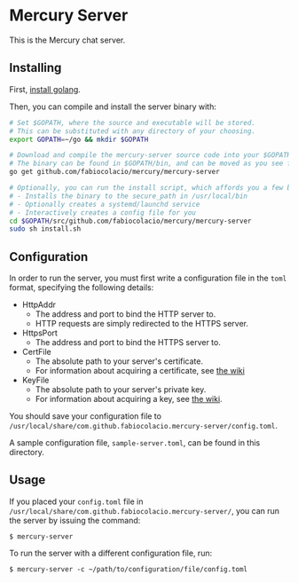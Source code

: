 # Mercury Server

This is the Mercury chat server.

## Installing

First, [install golang](https://golang.org/dl/).

Then, you can compile and install the server binary with:

```sh
# Set $GOPATH, where the source and executable will be stored.
# This can be substituted with any directory of your choosing.
export GOPATH=~/go && mkdir $GOPATH

# Download and compile the mercury-server source code into your $GOPATH.
# The binary can be found in $GOPATH/bin, and can be moved as you see fit.
go get github.com/fabiocolacio/mercury/mercury-server

# Optionally, you can run the install script, which affords you a few benefits:
# - Installs the binary to the secure_path in /usr/local/bin
# - Optionally creates a systemd/launchd service
# - Interactively creates a config file for you
cd $GOPATH/src/github.com/fabiocolacio/mercury/mercury-server
sudo sh install.sh
```

## Configuration

In order to run the server, you must first write a configuration file in the ``toml`` format, specifying the following details:

* HttpAddr
  * The address and port to bind the HTTP server to.
  * HTTP requests are simply redirected to the HTTPS server.
* HttpsPort
  * The address and port to bind the HTTPS server to.
* CertFile
  * The absolute path to your server's certificate.
  * For information about acquiring a certificate, see [the wiki](https://github.com/fabiocolacio/Mercury/wiki/Acquiring-an-SSL-Certificate)
* KeyFile
  * The absolute path to your server's private key.
  * For information about acquiring a key, see [the wiki](https://github.com/fabiocolacio/Mercury/wiki/Acquiring-an-SSL-Certificate).

You should save your configuration file to ``/usr/local/share/com.github.fabiocolacio.mercury-server/config.toml``.

A sample configuration file, ``sample-server.toml``, can be found in this directory.

## Usage

If you placed your ``config.toml`` file in ``/usr/local/share/com.github.fabiocolacio.mercury-server/``, you can run the server by issuing the command:

```
$ mercury-server
```

To run the server with a different configuration file, run:

```
$ mercury-server -c ~/path/to/configuration/file/config.toml
```
